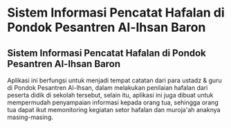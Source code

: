 # Sistem Informasi Pencatat Hafalan di Pondok Pesantren Al-Ihsan Baron

<h2>Sistem Informasi Pencatat Hafalan di Pondok Pesantren Al-Ihsan Baron</h2>
Aplikasi ini berfungsi untuk menjadi tempat catatan dari para ustadz & guru di Pondok Pesantren Al-Ihsan, dalam melakukan penilaian hafalan dari peserta didik di sekolah tersebut, selain itu, aplikasi ini juga dibuat untuk mempermudah penyampaian informasi kepada orang tua, sehingga orang tua dapat ikut memonitoring kegiatan setor hafalan dan muroja'ah anaknya masing-masing.

